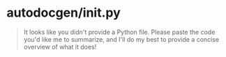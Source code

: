 # autodocgen/__init__.py

> It looks like you didn't provide a Python file. Please paste the code you'd like me to summarize, and I'll do my best to provide a concise overview of what it does!

